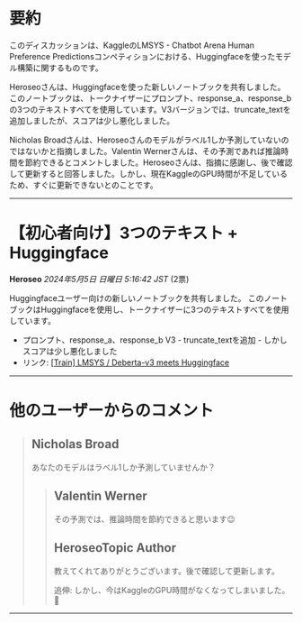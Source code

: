 # 要約 
このディスカッションは、KaggleのLMSYS - Chatbot Arena Human Preference Predictionsコンペティションにおける、Huggingfaceを使ったモデル構築に関するものです。

Heroseoさんは、Huggingfaceを使った新しいノートブックを共有しました。このノートブックは、トークナイザーにプロンプト、response_a、response_bの3つのテキストすべてを使用しています。V3バージョンでは、truncate_textを追加しましたが、スコアは少し悪化しました。

Nicholas Broadさんは、Heroseoさんのモデルがラベル1しか予測していないのではないかと指摘しました。Valentin Wernerさんは、その予測であれば推論時間を節約できるとコメントしました。Heroseoさんは、指摘に感謝し、後で確認して更新すると回答しました。しかし、現在KaggleのGPU時間が不足しているため、すぐに更新できないとのことです。 


---
# 【初心者向け】3つのテキスト + Huggingface
**Heroseo** *2024年5月5日 日曜日 5:16:42 JST* (2票)

Huggingfaceユーザー向けの新しいノートブックを共有しました。
このノートブックはHuggingfaceを使用し、トークナイザーに3つのテキストすべてを使用しています。
- プロンプト、response_a、response_b
V3 - truncate_textを追加 - しかしスコアは少し悪化しました
- リンク: [[Train] LMSYS / Deberta-v3 meets Huggingface](https://www.kaggle.com/code/piantic/train-lmsys-deberta-v3-meets-huggingface/notebook)
---
# 他のユーザーからのコメント
> ## Nicholas Broad
> 
> あなたのモデルはラベル1しか予測していませんか？
> 
> 
> 
> > ## Valentin Werner
> > 
> > その予測では、推論時間を節約できると思います😉
> > 
> > 
> > 
> > ## HeroseoTopic Author
> > 
> > 教えてくれてありがとうございます。後で確認して更新します。
> > 
> > 追伸: しかし、今はKaggleのGPU時間がなくなってしまいました。🥲
> > 
> > 
> > 
--- 

